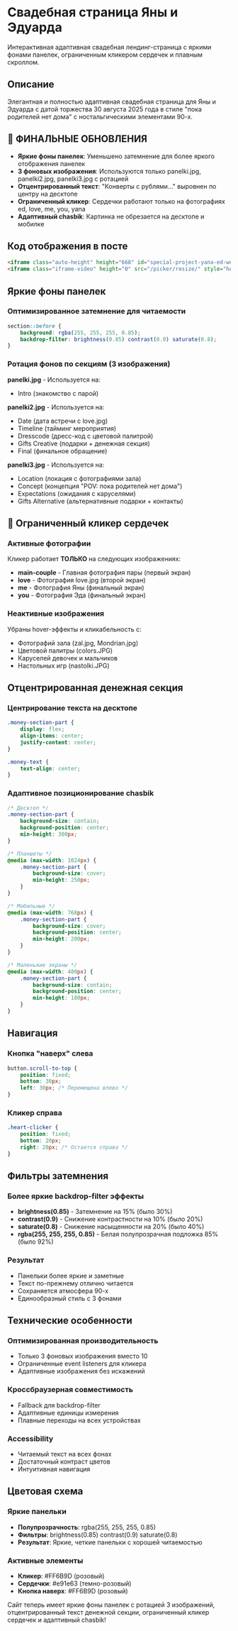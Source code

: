 # Свадебная страница Яны и Эдуарда

Интерактивная адаптивная свадебная лендинг-страница с яркими фонами панелек, ограниченным кликером сердечек и плавным скроллом.

## Описание

Элегантная и полностью адаптивная свадебная страница для Яны и Эдуарда с датой торжества 30 августа 2025 года в стиле "пока родителей нет дома" с ностальгическими элементами 90-х.

## 🎉 ФИНАЛЬНЫЕ ОБНОВЛЕНИЯ
- **Яркие фоны панелек**: Уменьшено затемнение для более яркого отображения панелек
- **3 фоновых изображения**: Используются только panelki.jpg, panelki2.jpg, panelki3.jpg с ротацией
- **Отцентрированный текст**: "Конверты с рублями..." выровнен по центру на десктопе
- **Ограниченный кликер**: Сердечки работают только на фотографиях ed, love, me, you, yana
- **Адаптивный chasbik**: Картинка не обрезается на десктопе и мобилке

## Код отображения в посте
```html
<iframe class="auto-height" height="668" id="special-project-yana-ed-wedding" src="https://vibe-coding-blush.vercel.app/projects/yana-ed-wedding/index.html" style="border: 0px;" width="100%"></iframe>
<iframe class="iframe-video" height="0" src="/picker/resize/" style="height: 0px; display:none;" width="730"></iframe>
```

## Яркие фоны панелек

### Оптимизированное затемнение для читаемости
```css
section::before {
    background: rgba(255, 255, 255, 0.85);
    backdrop-filter: brightness(0.85) contrast(0.9) saturate(0.8);
}
```

### Ротация фонов по секциям (3 изображения)

**panelki.jpg** - Используется на:
- Intro (знакомство с парой)

**panelki2.jpg** - Используется на:
- Date (дата встречи с love.jpg)
- Timeline (тайминг мероприятия)
- Dresscode (дресс-код с цветовой палитрой)
- Gifts Creative (подарки + денежная секция)
- Final (финальное обращение)

**panelki3.jpg** - Используется на:
- Location (локация с фотографиями зала)
- Concept (концепция "POV: пока родителей нет дома")
- Expectations (ожидания с каруселями)
- Gifts Alternative (альтернативные подарки + контакты)

## 💖 Ограниченный кликер сердечек

### Активные фотографии
Кликер работает **ТОЛЬКО** на следующих изображениях:
- **main-couple** - Главная фотография пары (первый экран)
- **love** - Фотография love.jpg (второй экран)
- **me** - Фотография Яны (финальный экран)
- **you** - Фотография Эда (финальный экран)

### Неактивные изображения
Убраны hover-эффекты и кликабельность с:
- Фотографий зала (zal.jpg, Mondrian.jpg)
- Цветовой палитры (colors.JPG)
- Каруселей девочек и мальчиков
- Настольных игр (nastolki.JPG)

## Отцентрированная денежная секция

### Центрирование текста на десктопе
```css
.money-section-part {
    display: flex;
    align-items: center;
    justify-content: center;
}

.money-text {
    text-align: center;
}
```

### Адаптивное позиционирование chasbik
```css
/* Десктоп */
.money-section-part {
    background-size: contain;
    background-position: center;
    min-height: 300px;
}

/* Планшеты */
@media (max-width: 1024px) {
    .money-section-part {
        background-size: cover;
        min-height: 250px;
    }
}

/* Мобильные */
@media (max-width: 768px) {
    .money-section-part {
        background-size: cover;
        background-position: center;
        min-height: 200px;
    }
}

/* Маленькие экраны */
@media (max-width: 480px) {
    .money-section-part {
        background-size: contain;
        background-position: center;
        min-height: 180px;
    }
}
```

## Навигация

### Кнопка "наверх" слева
```css
button.scroll-to-top {
    position: fixed;
    bottom: 30px;
    left: 30px; /* Перемещена влево */
}
```

### Кликер справа
```css
.heart-clicker {
    position: fixed;
    bottom: 20px;
    right: 20px; /* Остается справа */
}
```

## Фильтры затемнения

### Более яркие backdrop-filter эффекты
- **brightness(0.85)** - Затемнение на 15% (было 30%)
- **contrast(0.9)** - Снижение контрастности на 10% (было 20%)
- **saturate(0.8)** - Снижение насыщенности на 20% (было 40%)
- **rgba(255, 255, 255, 0.85)** - Белая полупрозрачная подложка 85% (было 92%)

### Результат
- Панельки более яркие и заметные
- Текст по-прежнему отлично читается
- Сохраняется атмосфера 90-х
- Единообразный стиль с 3 фонами

## Технические особенности

### Оптимизированная производительность
- Только 3 фоновых изображения вместо 10
- Ограниченные event listeners для кликера
- Адаптивные изображения без искажений

### Кроссбраузерная совместимость
- Fallback для backdrop-filter
- Адаптивные единицы измерения
- Плавные переходы на всех устройствах

### Accessibility
- Читаемый текст на всех фонах
- Достаточный контраст цветов
- Интуитивная навигация

## Цветовая схема

### Яркие панельки
- **Полупрозрачность**: rgba(255, 255, 255, 0.85)
- **Фильтры**: brightness(0.85) contrast(0.9) saturate(0.8)
- **Результат**: Яркие, четкие панельки с хорошей читаемостью

### Активные элементы
- **Кликер**: #FF6B9D (розовый)
- **Сердечки**: #e91e63 (темно-розовый)
- **Кнопка наверх**: #FF6B9D (розовый)

Сайт теперь имеет яркие фоны панелек с ротацией 3 изображений, отцентрированный текст денежной секции, ограниченный кликер сердечек и адаптивный chasbik! 